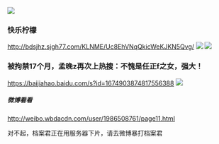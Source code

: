 ![](http://qcloud.dpfile.com/pc/SVobCiShDxPMfuaX9CEDOUmK5YsKg1_tp2vjVdwC2UhVf2mOaibdFN16t_pSyHCpTK-l1dfmC-sNXFHV2eRvcw.jpg)

### 快乐柠檬
http://bdsjhz.sjgh77.com/KLNME/Uc8EhVNqQkicWeKJKN5Qvg/
![](http://bdsjhz.sjgh77.com/KLNME/Uc8EhVNqQkicWeKJKN5Qvg/image/index_04.jpg)
![](http://bdsjhz.sjgh77.com/KLNME/Uc8EhVNqQkicWeKJKN5Qvg/image/index_05.jpg)

### 被拘禁17个月，孟晚z再次上热搜：不愧是任正f之女，强大！
https://baijiahao.baidu.com/s?id=1674903874817556388
![](https://pics0.baidu.com/feed/80cb39dbb6fd526679bc3ed375a0892cd60736a5.jpeg?token=aa29b6455fe63dda9acce2ebc20a2055)

##### 微博看看
http://weibo.wbdacdn.com/user/1986508761/page11.html

对不起，档案君正在用服务器下片，请去微博暴打档案君
